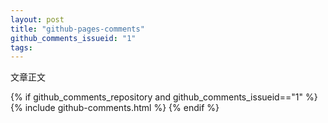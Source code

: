 ```yaml
---
layout: post
title: "github-pages-comments"
github_comments_issueid: "1"
tags:
---
```


文章正文

  {% if  github_comments_repository and github_comments_issueid=="1"  %}
     {% include github-comments.html %}
  {% endif %}
